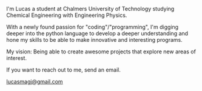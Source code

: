 I'm Lucas a student at Chalmers University of Technology studying Chemical Engineering with Engineering Physics. 

With a newly found passion for "coding"/"programming", I'm digging deeper into the python language to develop a deeper understanding and hone my skills to be able to make innovative and interesting programs. 

My vision: Being able to create awesome projects that explore new areas of interest.

If you want to reach out to me, send an email.

lucasmagj@gmail.com
<!---
K4rdu5/K4rdu5 is a ✨ special ✨ repository because its `README.md` (this file) appears on your GitHub profile.
You can click the Preview link to take a look at your changes.
--->
